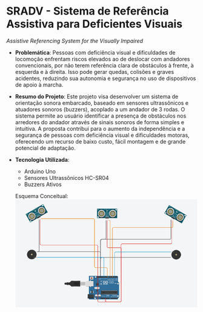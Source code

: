 # **SRADV - Sistema de Referência Assistiva para Deficientes Visuais**
*Assistive Referencing System for the Visually Impaired*

- **Problemática**:
  Pessoas com deficiência visual e dificuldades de locomoção enfrentam riscos elevados ao de deslocar com andadores convencionais, por não terem referência clara   de obstáculos à frente, à esquerda e à direita. Isso pode gerar quedas, colisões e graves acidentes, reduzindo sua autonomia e segurança no uso de dispositivos de apoio à marcha.

- **Resumo do Projeto**:
  Este projeto visa desenvolver um sistema de orientação sonora embarcado, baseado em sensores ultrassônicos e atuadores sonoros (buzzers), acoplado a um andador de 3 rodas. O sistema permite ao usuário identificar a presença de obstáculos nos arredores do andador através de sinais sonoros de forma simples e intuitiva.
  A proposta contribui para o aumento da independência e a segurança de pessoas com deficiência visual e dificuldades motoras, oferecendo um recurso de baixo custo, fácil montagem e de grande potencial de adaptação.

- **Tecnologia Utilizada**:
  - Arduino Uno
  - Sensores Ultrassônicos HC-SR04
  - Buzzers Ativos

  Esquema Conceitual: 
  ![Conceptual Schema](./sketch%20conceitual.png)


